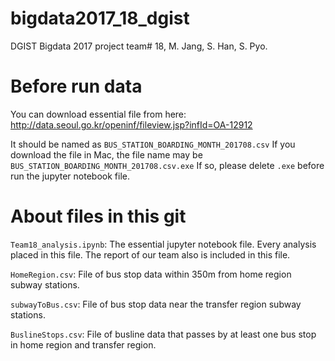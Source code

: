 # bigdata2017_18_dgist
DGIST Bigdata 2017 project team# 18, M. Jang, S. Han, S. Pyo.

# Before run data

You can download essential file from here:
http://data.seoul.go.kr/openinf/fileview.jsp?infId=OA-12912

It should be named as ``BUS_STATION_BOARDING_MONTH_201708.csv``
If you download the file in Mac, the file name may be ``BUS_STATION_BOARDING_MONTH_201708.csv.exe``
If so, please delete ``.exe`` before run the jupyter notebook file.

# About files in this git
``Team18_analysis.ipynb``: The essential jupyter notebook file. Every analysis placed in this file. The report of our team also is included in this file.

``HomeRegion.csv``: File of bus stop data within 350m from home region subway stations.

``subwayToBus.csv``: File of bus stop data near the transfer region subway stations.

``BuslineStops.csv``: File of busline data that passes by at least one bus stop in home region and transfer region.

